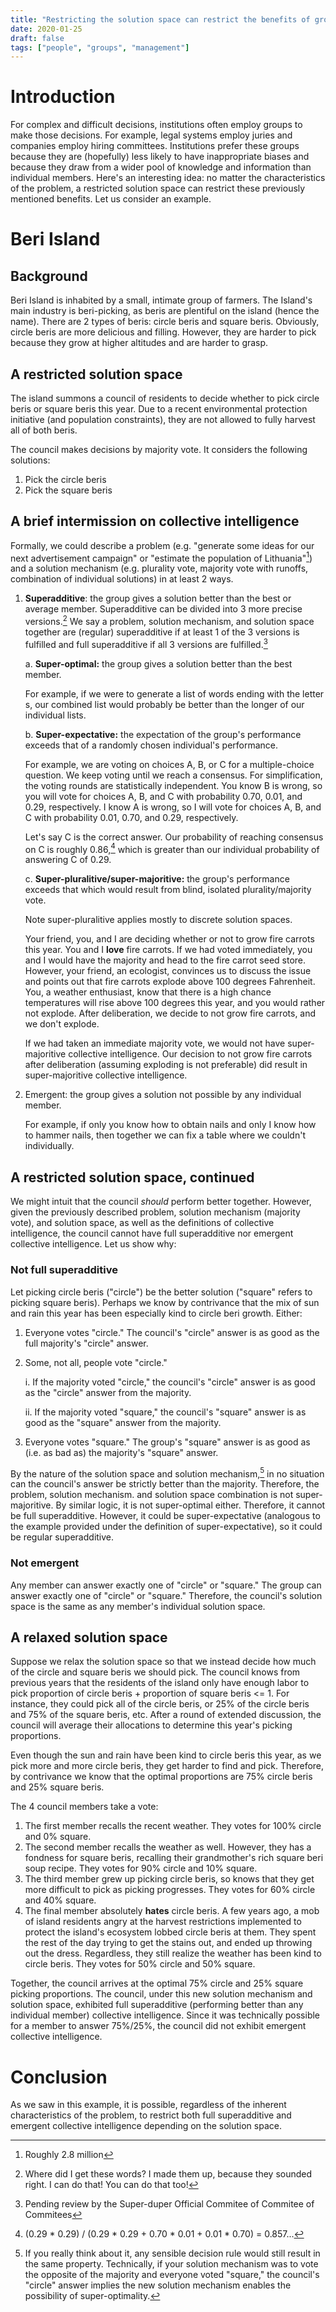 ```yaml
---
title: "Restricting the solution space can restrict the benefits of group decision-making"
date: 2020-01-25
draft: false
tags: ["people", "groups", "management"]
---
```

# Introduction
For complex and difficult decisions, institutions often employ groups to make those decisions. For example, legal systems employ juries and companies employ hiring committees. Institutions prefer these groups because they are (hopefully) less likely to have inappropriate biases and because they draw from a wider pool of knowledge and information than individual members. Here's an interesting idea: no matter the characteristics of the problem, a restricted solution space can restrict these previously mentioned benefits. Let us consider an example.
# Beri Island
## Background
Beri Island is inhabited by a small, intimate group of farmers. The Island's main industry is beri-picking, as beris are plentiful on the island (hence the name). There are 2 types of beris: circle beris and square beris. Obviously, circle beris are more delicious and filling. However, they are harder to pick because they grow at higher altitudes and are harder to grasp. 
## A restricted solution space
The island summons a council of residents to decide whether to pick circle beris or square beris this year. Due to a recent environmental protection initiative (and population constraints), they are not allowed to fully harvest all of both beris.

The council makes decisions by majority vote. It considers the following solutions:
1. Pick the circle beris
2. Pick the square beris
## A brief intermission on collective intelligence
Formally, we could describe a problem (e.g. "generate some ideas for our next advertisement campaign" or "estimate the population of Lithuania"[^1]) and a solution mechanism (e.g. plurality vote, majority vote with runoffs, combination of individual solutions) in at least 2 ways.
1. **Superadditive**: the group gives a solution better than the best or average member. 
    Superadditive can be divided into 3 more precise versions.[^2] We say a problem, solution mechanism, and solution space together are (regular) superadditive if at least 1 of the 3 versions is fulfilled and full superadditive if all 3 versions are fulfilled.[^3]

    a. **Super-optimal:** the group gives a solution better than the best member.

    For example, if we were to generate a list of words ending with the letter s, our combined list would probably be better than the longer of our individual lists.

    b. **Super-expectative:** the expectation of the group's performance exceeds that of a randomly chosen individual's performance.

    For example, we are voting on choices A, B, or C for a multiple-choice question. We keep voting until we reach a consensus. For simplification, the voting rounds are statistically independent. You know B is wrong, so you will vote for choices A, B, and C with probability 0.70, 0.01, and 0.29, respectively. I know A is wrong, so I will vote for choices A, B, and C with probability 0.01, 0.70, and 0.29, respectively.
    
    Let's say C is the correct answer. Our probability of reaching consensus on C is roughly 0.86,[^4] which is greater than our individual probability of answering C of 0.29.

    c. **Super-pluralitive/super-majoritive:** the group's performance exceeds that which would result from blind, isolated plurality/majority vote.

    Note super-pluralitive applies mostly to discrete solution spaces.
    
    Your friend, you, and I are deciding whether or not to grow fire carrots this year. You and I **love** fire carrots. If we had voted immediately, you and I would have the majority and head to the fire carrot seed store. However, your friend, an ecologist, convinces us to discuss the issue and points out that fire carrots explode above 100 degrees Fahrenheit. You, a weather enthusiast, know that there is a high chance temperatures will rise above 100 degrees this year, and you would rather not explode. After deliberation, we decide to not grow fire carrots, and we don't explode. 
    
    If we had taken an immediate majority vote, we would not have super-majoritive collective intelligence. Our decision to not grow fire carrots after deliberation (assuming exploding is not preferable) did result in super-majoritive collective intelligence.


[^1]: Roughly 2.8 million
[^2]: Where did I get these words? I made them up, because they sounded right. I can do that! You can do that too!
[^3]: Pending review by the Super-duper Official Commitee of Commitee of Commitees
[^4]: (0.29 * 0.29) / (0.29 * 0.29 + 0.70 * 0.01 + 0.01 * 0.70) = 0.857...

2. Emergent: the group gives a solution not possible by any individual member.

    For example, if only you know how to obtain nails and only I know how to hammer nails, then together we can fix a table where we couldn't individually.
## A restricted solution space, continued
We might intuit that the council _should_ perform better together. However, given the previously described problem, solution mechanism (majority vote), and solution space, as well as the definitions of collective intelligence, the council cannot have full superadditive nor emergent collective intelligence. Let us show why:

### Not full superadditive
Let picking circle beris ("circle") be the better solution ("square" refers to picking square beris). Perhaps we know by contrivance that the mix of sun and rain this year has been especially kind to circle beri growth. Either:
1. Everyone votes "circle." The council's "circle" answer is as good as the full majority's "circle" answer.
2. Some, not all, people vote "circle."

    i. If the majority voted "circle," the council's "circle" answer is as good as the "circle" answer from the majority.

    ii. If the majority voted "square," the council's "square" answer is as good as the "square" answer from the majority.

3. Everyone votes "square." The group's "square" answer is as good as (i.e. as bad as) the majority's "square" answer.

By the nature of the solution space and solution mechanism,[^5] in no situation can the council's answer be strictly better than the majority. Therefore, the problem, solution mechanism. and solution space combination is not super-majoritive. By similar logic, it is not super-optimal either. Therefore, it cannot be full superadditive. However, it could be super-expectative (analogous to the example provided under the definition of super-expectative), so it could be regular superadditive.
[^5]: If you really think about it, any sensible decision rule would still result in the same property. Technically, if your solution mechanism was to vote the opposite of the majority and everyone voted "square," the council's "circle" answer implies the new solution mechanism enables the possibility of super-optimality.

### Not emergent
Any member can answer exactly one of "circle" or "square." The group can answer exactly one of "circle" or "square." Therefore, the council's solution space is the same as any member's individual solution space.
## A relaxed solution space
Suppose we relax the solution space so that we instead decide how much of the circle and square beris we should pick. The council knows from previous years that the residents of the island only have enough labor to pick proportion of circle beris + proportion of square beris <= 1. For instance, they could pick all of the circle beris, or 25% of the circle beris and 75% of the square beris, etc. After a round of extended discussion, the council will average their allocations to determine this year's picking proportions.

Even though the sun and rain have been kind to circle beris this year, as we pick more and more circle beris, they get harder to find and pick. Therefore, by contrivance we know that the optimal proportions are 75% circle beris and 25% square beris.

The 4 council members take a vote:
1. The first member recalls the recent weather. They votes for 100% circle and 0% square.
2. The second member recalls the weather as well. However, they has a fondness for square beris, recalling their grandmother's rich square beri soup recipe. They votes for 90% circle and 10% square.
3. The third member grew up picking circle beris, so knows that they get more difficult to pick as picking progresses. They votes for 60% circle and 40% square.
4. The final member absolutely **hates** circle beris. A few years ago, a mob of island residents angry at the harvest restrictions implemented to protect the island's ecosystem lobbed circle beris at them. They spent the rest of the day trying to get the stains out, and ended up throwing out the dress. Regardless, they still realize the weather has been kind to circle beris. They votes for 50% circle and 50% square.

Together, the council arrives at the optimal 75% circle and 25% square picking proportions. The council, under this new solution mechanism and solution space, exhibited full superadditive (performing better than any individual member) collective intelligence. Since it was technically possible for a member to answer 75%/25%, the council did not exhibit emergent collective intelligence.
# Conclusion
As we saw in this example, it is possible, regardless of the inherent characteristics of the problem, to restrict both full superadditive and emergent collective intelligence depending on the solution space.
